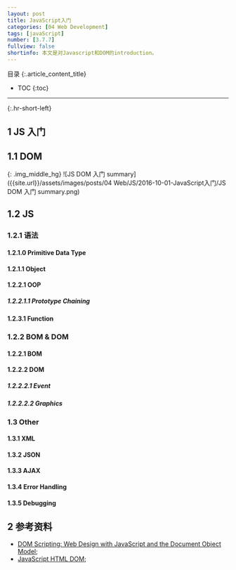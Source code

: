 ```yaml
---
layout: post
title: JavaScript入门
categories: [04 Web Development]
tags: [javaScript]
number: [3.7.7]
fullview: false
shortinfo: 本文是对Javascript和DOM的introduction。
---
```

目录
{:.article_content_title}


* TOC
{:toc}

---
{:.hr-short-left}

## 1 JS 入门 ##

## 1.1 DOM ##

{: .img_middle_hg}
![JS DOM 入门 summary]({{site.url}}/assets/images/posts/04 Web/JS/2016-10-01-JavaScript入门/JS DOM 入门 summary.png)

## 1.2 JS ##

### 1.2.1 语法 ###

#### 1.2.1.0 Primitive Data Type ###

#### 1.2.1.1 Object ###

#### 1.2.2.1 OOP ###

##### 1.2.2.1.1 Prototype Chaining ####

#### 1.2.3.1 Function ###



### 1.2.2 BOM & DOM ##

#### 1.2.2.1 BOM ##

#### 1.2.2.2 DOM ##

##### 1.2.2.2.1 Event ###

##### 1.2.2.2.2 Graphics ###


### 1.3 Other ###

#### 1.3.1 XML ###

#### 1.3.2 JSON ###

#### 1.3.3 AJAX ###

#### 1.3.4 Error Handling ###

#### 1.3.5 Debugging ###


## 2 参考资料 ##
- [DOM Scripting: Web Design with JavaScript and the Document Object Model](http://www.apress.com/us/book/9781430233893);
- [JavaScript HTML DOM](https://www.w3schools.com/js/js_htmldom.asp);
